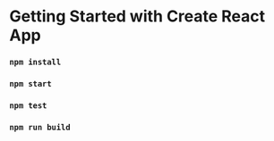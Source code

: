 # Getting Started with Create React App

### `npm install`

### `npm start`

### `npm test`

### `npm run build`
